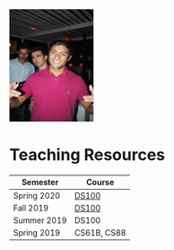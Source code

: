 <img src='../image.jpg' width="150" height="200" />

# Teaching Resources

| Semester | Course |
| -------  | ------ |
| Spring 2020 | [DS100](https://rkunani.github.io/teaching/ds100/) |
| Fall 2019 | [DS100](https://rkunani.github.io/teaching/ds100/) |
| Summer 2019 | DS100 |
| Spring 2019| CS61B, CS88 |
